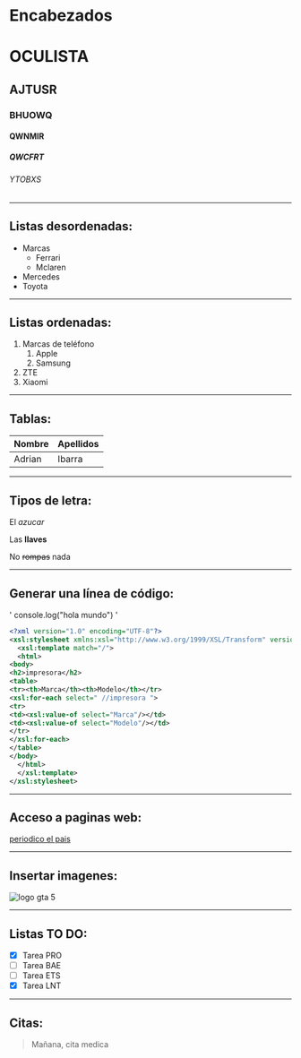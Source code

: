 <!-- Encabezados -->
# Encabezados
# OCULISTA
## AJTUSR
### BHUOWQ
#### QWNMIR
##### QWCFRT
###### YTOBXS
---
<!-- listas desordenadas -->
## Listas desordenadas:
* Marcas
    * Ferrari
    * Mclaren
* Mercedes
* Toyota
---
<!-- Listas ordenadas -->
## Listas ordenadas:
1. Marcas de teléfono
    1. Apple
    1. Samsung
2. ZTE
3. Xiaomi
---
<!-- tablas -->
## Tablas:
|Nombre|Apellidos|
|------|---------|
|Adrian|Ibarra   |

---
<!-- tipos de letra -->
## Tipos de letra:
El *azucar* 

Las **llaves**

No ~~rompas~~ nada

---
<!-- generar una línea de codigo -->
## Generar una línea de código:
'
console.log("hola mundo")
'
```xml
<?xml version="1.0" encoding="UTF-8"?>
<xsl:stylesheet xmlns:xsl="http://www.w3.org/1999/XSL/Transform" version="1.0">
  <xsl:template match="/">
  <html>
<body>
<h2>impresora</h2>
<table>
<tr><th>Marca</th><th>Modelo</th></tr>
<xsl:for-each select=" //impresora ">
<tr>
<td><xsl:value-of select="Marca"/></td>
<td><xsl:value-of select="Modelo"/></td>
</tr>
</xsl:for-each>
</table>
</body>
  </html>
  </xsl:template>
</xsl:stylesheet>

```

---
<!-- Acceso a paginas web -->
## Acceso a paginas web:
[periodico el pais](https://www.elpais.es)

---
<!-- Insertar imagenes -->
## Insertar imagenes:
![logo gta 5](https://banner2.cleanpng.com/20180330/luq/kisspng-grand-theft-auto-v-grand-theft-auto-san-andreas-g-gta-5abe76af47e7d8.8433946015224316632945.jpg "Logo GTA 5")

---

<!-- Listas TO DO -->
## Listas TO DO:
* [X] Tarea PRO
* [ ] Tarea BAE
* [ ] Tarea ETS
* [X] Tarea LNT

---
<!-- Citas -->
## Citas:
> Mañana, cita medica
